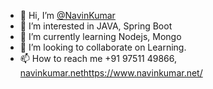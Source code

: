 - 👋 Hi, I’m [@NavinKumar](https://github.com/codepart-dev)
- 👀 I’m interested in JAVA, Spring Boot
- 🌱 I’m currently learning Nodejs, Mongo
- 💞️ I’m looking to collaborate on Learning.
- 📫 How to reach me +91 97511 49866, [navinkumar.net](https://www.navinkumar.net/)https://www.navinkumar.net/
